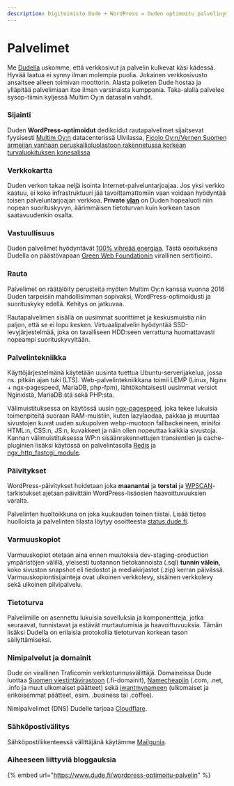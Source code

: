 ```yaml
---
description: Digitoimisto Dude + WordPress = Duden optimoitu palvelinympäristö.
---
```


# Palvelimet

Me [Dudella](https://www.dude.fi/) uskomme, että verkkosivut ja palvelin kulkevat käsi kädessä. Hyvää laatua ei synny ilman molempia puolia. Jokainen verkkosivusto ansaitsee alleen toimivan moottorin. Alasta poiketen Dude hostaa ja ylläpitää palvelimiaan itse ilman varsinaista kumppania. Taka-alalla palvelee sysop-tiimin kyljessä Multim Oy:n datasalin vahdit.

### Sijainti

Duden **WordPress-optimoidut** dedikoidut rautapalvelimet sijaitsevat fyysisesti [Multim Oy:n](https://www.multim.fi/) datacenterissä Ulvilassa, [Ficolo Oy:n/Vernen Suomen armeijan vanhaan peruskallioluolastoon rakennetussa korkean turvaluokituksen konesalissa](https://finland.verneglobal.com/fi/konesalit/the-rock/)

### Verkkokartta

Duden verkon takaa neljä isointa Internet-palveluntarjoajaa. Jos yksi verkko kaatuu, ei koko infrastruktuuri jää tavoittamattomiin vaan voidaan hyödyntää toisen palveluntarjoajan verkkoa. **Private** [**vlan**](https://fi.wikipedia.org/wiki/Virtuaalil%C3%A4hiverkko) on Duden hopealuoti niin nopean suorituskyvyn, äärimmäisen tietoturvan kuin korkean tason saatavuudenkin osalta.

### Vastuullisuus

Duden palvelimet hyödyntävät [100% vihreää energiaa](https://www.dude.fi/vihreaa-hostingia-100-green-web-hosting). Tästä osoituksena Dudella on päästövapaan [Green Web Foundationin](https://www.thegreenwebfoundation.org/green-web-check/?url=https%3A%2F%2Fwww.dude.fi) virallinen sertifiointi.

### Rauta

Palvelimet on räätälöity perusteita myöten Multim Oy:n kanssa vuonna 2016 Duden tarpeisiin mahdollisimman sopivaksi, WordPress-optimoidusti ja suorituskyky edellä. Kehitys on jatkuvaa.

Rautapalvelimen sisällä on uusimmat suorittimet ja keskusmuistia niin paljon, että se ei lopu kesken. Virtuaalipalvelin hyödyntää SSD-levyjärjestelmää, joka on tavalliseen HDD:seen verrattuna huomattavasti nopeampi suorituskyvyltään.

### Palvelintekniikka

Käyttöjärjestelmänä käytetään uusinta tuettua Ubuntu-serverijakelua, jossa ns. pitkän ajan tuki (LTS). Web-palvelintekniikkana toimii LEMP (Linux, Nginx + ngx-pagespeed, MariaDB, php-fpm), lähtökohtaisesti uusimmat versiot Nginxistä, MariaDB:stä sekä PHP:sta.

Välimuistituksessa on käytössä uusin [ngx-pagespeed](https://developers.google.com/speed/pagespeed/module), joka tekee lukuisia toimenpiteitä suoraan RAM-muistiin, kuten lazylaodaa, pakkaa ja muuntaa sivustojen kuvat uuden sukupolven webp-muotoon fallbackeineen, minifoi HTML:n, CSS:n, JS:n, kuvakkeet ja näin ollen nopeuttaa kaikkia sivustoja. Kannan välimuistituksessa WP:n sisäänrakennettujen transientien ja cache-pluginien lisäksi käytössä on palvelintasolla [Redis](https://redis.io/) ja [ngx\_http\_fastcgi\_module](https://nginx.org/en/docs/http/ngx\_http\_fastcgi\_module.html).

### Päivitykset

WordPress-päivitykset hoidetaan joka **maanantai** ja **torstai** ja [WPSCAN](https://wpscan.org/)-tarkistukset ajetaan päivittäin WordPress-lisäosien haavoittuvuuksien varalta.

Palvelinten huoltoikkuna on joka kuukauden toinen tiistai. Lisää tietoa huolloista ja palvelinten tilasta löytyy osoitteesta [status.dude.fi](https://status.dude.fi/).

### Varmuuskopiot

Varmuuskopiot otetaan aina ennen muutoksia dev-staging-production ympäristöjen välillä, yleisesti tuotannon tietokannoista (.sql) **tunnin välein**, koko sivuston snapshot eli tiedostot ja mediakirjastot (.zip) kerran päivässä. Varmuuskopiontisijainteja ovat ulkoinen verkkolevy, sisäinen verkkolevy sekä ulkoinen pilvipalvelu.

### Tietoturva

Palvelimille on asennettu lukuisia sovelluksia ja komponentteja, jotka seuraavat, tunnistavat ja estävät murtautumisia ja haavoittuvuuksia. Tämän lisäksi Dudella on erilaisia protokollia tietoturvan korkean tason säilyttämiseksi.

### Nimipalvelut ja domainit

Dude on virallinen Traficomin verkkotunnusvälittäjä. Domaineissa Dude luottaa [Suomen viestintävirastoon](https://registry.domain.fi/) (.fi-domainit), [Namecheapiin](https://www.namecheap.com/) (.com, .net, .info ja muut ulkomaiset päätteet) sekä [iwantmynameen](https://iwantmyname.com/) (ulkomaiset ja erikoisemmat päätteet, esim. .business tai .coffee).

Nimipalvelimet (DNS) Dudelle tarjoaa [Cloudflare](https://www.cloudflare.com/).

### Sähköpostivälitys

Sähköpostiliikenteessä välittäjänä käytämme [Mailgunia](https://www.mailgun.com/).

### Aiheeseen liittyviä bloggauksia

{% embed url="https://www.dude.fi/wordpress-optimoitu-palvelin" %}
